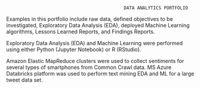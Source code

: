                                                 DATA ANALYTICS PORTFOLIO
                                                
                    
Examples in this portfolio include raw data, defined objectives to be investigated, Exploratory Data Analysis (EDA), deployed Machine Learning algorithms, Lessons Learned Reports, and Findings Reports.

Exploratory Data Analysis (EDA) and Machine Learning were performed using either Python (Jupyter Notebook) or R (RStudio). 

Amazon Elastic MapReduce clusters were used to collect sentiments for several types of smartphones from Common Crawl data. MS Azure Databricks platform was used to perform text mining EDA and ML for a large tweet data set. 
